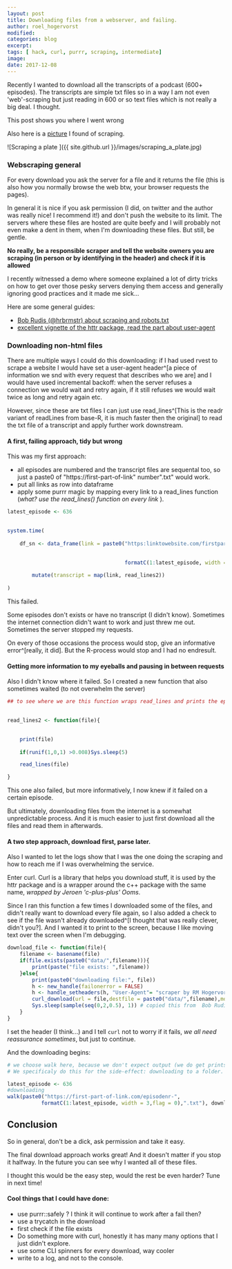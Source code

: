 ```yaml
---
layout: post
title: Downloading files from a webserver, and failing.
author: roel_hogervorst
modified: 
categories: blog
excerpt: 
tags: [ hack, curl, purrr, scraping, intermediate]
image:
date: 2017-12-08
---
```


Recently I wanted to download all the transcripts of a podcast (600+ episodes). 
The transcripts are simple txt files so in a way
I am  not even 'web'-scraping but just reading in 600 or so text files which is 
not really a big deal. I thought. 

This post shows you where I went wrong

Also here is a [picture](https://www.flickr.com/photos/32123311@N00/502155430 "source: flickr, cc-by 2.0 jbloom") I found of scraping. 

![Scraping a plate ]({{ site.github.url }}/images/scraping_a_plate.jpg)


### Webscraping general 
For every download you ask the server for a file and it returns the file (this is also how you normally browse the web btw, your browser requests the pages).

In general it is nice if you ask permission (I did, on twitter and the author was really nice! I recommend it!) and don't 
push the website to its limit. The  servers where these files are hosted are quite beefy and I will 
probably not even make a dent in them, when I'm downloading these files. But still, be gentle. 

**No really, be a responsible scraper and tell the website owners you are scraping (in person or by identifying in the header) and check if it is allowed**

I recently witnessed a demo where someone explained a lot of dirty tricks on how to get over those pesky servers denying them access and generally ignoring good practices and it made me sick...  

Here are some general guides:

- [Bob Rudis (@hrbrmstr) about scraping and robots.txt](https://rud.is/b/2017/07/28/analyzing-wait-delay-settings-in-common-crawl-robots-txt-data-with-r/)
- [excellent vignette of the httr package, read the part about user-agent](https://cran.r-project.org/web/packages/httr/vignettes/api-packages.html)

### Downloading non-html files
There are multiple ways I could do this downloading:
if I had used rvest to scrape a website I would have set a user-agent
header^[a piece of information we snd with every request that describes who we are]
and I would have used incremental backoff: when the server refuses a connection
we would wait and retry again, if it still refuses we would wait twice as long
and retry again etc.


However, since these are txt files I can just use read_lines^[This is the readr variant of readLines from base-R, it is much faster then the original]
to read the txt file of a transcript and apply further work downstream. 


#### A first, failing approach, tidy but wrong
This was my first approach:

- all episodes are numbered and the transcript files are sequental too, so just a paste0 of "https://first-part-of-link" number".txt" would work.
- put all links as row into dataframe
- apply some purrr magic by mapping every link to a read_lines function (*what? use the read_lines() function on every link* ).


```r
latest_episode <- 636
 

system.time(
 
    df_sn <- data_frame(link = paste0("https:linktowebsite.com/firstpart-",
 

                                      formatC(1:latest_episode, width = 3,flag = 0),".txt")) %>%
 
        mutate(transcript = map(link, read_lines2))
 
)
```

This failed.

Some episodes don't exists or have no transcript (I didn't know). Sometimes the internet connection didn't want to work and just threw me out. Sometimes the server stopped my requests. 

On every of those occasions the process would stop, give an informative error^[really, it did]. But the R-process would stop and I had no endresult.

#### Getting more information to my eyeballs and pausing in between requests

Also I didn't know where it failed. So I created a new function that also sometimes waited (to not overwhelm the server)

```r
## to see where we are this function wraps read_lines and prints the episodenumber
 

read_lines2 <- function(file){
 

    print(file)
 
    if(runif(1,0,1) >0.008)Sys.sleep(5)

    read_lines(file)

}
```

This one also failed, but more informatively, I now knew if it failed on a certain episode.

But ultimately, downloading files from the internet is a somewhat unpredictable process. And it is much easier to just first download all the files and read them in afterwards.

#### A two step approach, download first, parse later.

Also I wanted to let the logs show that I was the one doing the scraping and how to reach me if I was overwhelming the service. 

Enter curl. 
Curl is a library that helps you download stuff, it is used by the httr package and is a wrapper around the c++ package with the same name, *wrapped by Jeroen 'c-plus-plus' Ooms*. 

Since I ran this function a few times I downloaded some of the files, and didn't really want to download every file again, so I also added a check to see if the file wasn't already downloaded^[I thought that was really clever, didn't you?]. And I wanted it to print to the screen, because I like moving text over the screen when I'm debugging.

```r
download_file <- function(file){
    filename <- basename(file)
    if(file.exists(paste0("data/",filename))){
        print(paste("file exists: ",filename))
    }else{
        print(paste0("downloading file:", file))
        h <- new_handle(failonerror = FALSE)
        h <- handle_setheaders(h, "User-Agent"= "scraper by RM Hogervorst, @rmhoge, gh: rmhogervorst")
        curl_download(url = file,destfile = paste0("data/",filename),mode = "wb", handle = h)
        Sys.sleep(sample(seq(0,2,0.5), 1)) # copied this from  Bob Rudis(@hrbrmstr)
    }
}
```

I set the header (I think...) and I tell `curl` not to worry if it fails, *we all need reassurance sometimes*, but just to continue. 

And the downloading begins:

```r
# we choose walk here, because we don't expect output (we do get prints)
# We specificaly do this for the side-effect: downloading to a folder.

latest_episode <- 636
#downloading
walk(paste0("https://first-part-of-link.com/episodenr-",
           formatC(1:latest_episode, width = 3,flag = 0),".txt"), download_file)
```

## Conclusion

So in general, don't be a dick, ask permission and take it easy. 

The final download approach works great! And it doesn't matter if you stop it halfway. In the future you can see why I wanted all of these files. 

I thought this would be the easy step, would the rest be even harder? Tune in next time!


#### Cool things that I could have done:

- use purrr::safely ? I think it will continue to work after a fail then?
- use a trycatch in the download
- first check if the file exists
- Do something more with curl, honestly it has many many options that I just didn't explore. 
- use some CLI spinners for every download, way cooler
- write to a log, and not to the console.


